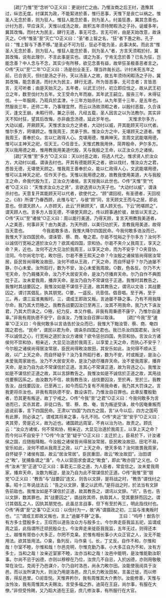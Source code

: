 <!-- { "loadSidebar": true } -->
　　[疏]“乃惟”至“念听”○正义曰：更说纣亡之由。乃惟汝商之后王纣，逸豫其过，纵恣无度。纣谋其为政，不能絜进於善，惟行恶事，天惟下是丧亡以祸之。惟圣人无念於善，则为狂人。惟狂人能念於善，则为圣人。纣虽狂愚，冀其念善也。计纣为恶，早应诛灭，天惟以成汤之故，故积五年须待閒暇汤之子孙。诞缓多年，冀其改悔。而纣大为民主，肆行无道，事无可念，言无可听，由是天始改意，故诛灭之。○传“惟圣”至“灭亡”○正义曰：“圣”者上智之名，“狂”者下愚之称。孔子曰：“惟上智与下愚不移。”是圣必不可为狂，狂必不能为圣，此事决矣。而此言“惟圣人无念於善，则为狂人。惟狂人能念於善，则为圣人”者，方言天须暇於纣，冀其改悔，说有此理尔，不言此事是实也。谓之为圣，宁肯无念於善？已名为狂，岂能念善？中人念与不念，其实少有所移，欲见念善有益，故举狂圣极善恶者言之。○传“天以”至“二年”○正义曰：汤是创业圣王，理当祚胤长远。计纣未死五年之前，已合丧灭，但纣是汤之子孙，天以汤圣人之故，故五年须待闲暇汤之子孙，冀其改悔，能念善道。而纣大为民主，肆行无道。所为皆恶事，无可念者；言皆恶言，无可听者；由是天始灭之。五年者，以武王讨纣，初立即应伐之，故从武王初立之年，数至伐纣为五年。文王受命九年而崩，其年武王嗣立。服丧三年，未得征伐。十一年服阕，乃观兵於孟津，十三年方始杀纣。从九年至十三年，是五年也。然服丧三年，还师二年，乃事理宜然，而云以汤故须暇之者，以殷纣恶盈，久合诛灭，逢文王崩，未暇行师，兼之示弱，凡经五载，圣人因言之以为法教尔。其实非天不知纣狂，望其后改悔，亦非曲念汤德，延此岁年也。
　
　　天惟求尔多方，大动以威，开厥顾天。天惟求汝众方之贤者，大动纣以威，开其能顾天可以代者。惟尔多方，罔堪顾之。惟我周王，灵承于旅。惟汝众方之中，无堪顾天之道者。惟我周王，善奉於众。言以仁政得人心。克堪用德，惟典神天。言周文武能堪用德，惟可以主神天之祀，任天王。○任音壬。天惟式教我用休，简畀殷命，尹尔多方。天以我用德之故，惟用教我用美道代殷，天与我殷之王命，以正汝众方之诸侯。 
　　[疏]“天惟”至“多方”○正义曰：天以纣恶之故，将选人代之。惟求贤人於汝众方，大动纣以威。谓诛去纣也。开其有德能顾天之者，欲以伐纣，惟汝众方之君，悉皆无德，无堪使天顾之。惟我周王善奉於众，能以仁政得人心，文武能堪用德，惟可以主神天之祀，任作天子也。天惟以我用德之故，故教我使用美道，大与我殷王之命，命我代殷为王，正汝众方诸侯。言天授我以此世也。○传“天惟”至“代者”○正义曰：“天惟求汝众方之贤”，言欲选贤以为天子也。“大动纣以威”，谓诛杀纣也。天意复开其能顾天可以代者，欲使代之。“顾”谓回视，有圣德者，天回视之。《诗》所谓“乃眷西顾，此惟与宅”，与彼“顾”同，言天顾文王而与之居，即此意也。但谓天顾人，人亦顾天，此云“开厥顾天”，谓人顾天也。下云“罔堪顾之”，谓天顾人也。言多方人皆无德，不堪使天顾之。传以顾事通於彼，故皆以天言之。○传“天以”至“诸侯”○正义曰：周以能行美道，乃得天顾，复言天用教我美道者，人之美恶，何事非天？由为美道，为天所顾，以美归功於天，言教我用美道，故得当天意也。
　
　　今我曷敢多诰，我惟大降尔四国民命。今我何敢多诰汝而已，我惟大下汝四国民命。谓诛管、蔡、商、奄之君。尔曷不忱裕之于尔多方？汝何不以诚信行宽裕之道於汝众方？欲其戒四国，崇和协。尔曷不夹介乂我周王，享天之命？夹，近也。汝何不近大见治於我周王，以享天之命，而为不安乎？○夹音协，注同。今尔尚宅尔宅，畋尔田，尔曷不惠王熙天之命？今汝殷之诸侯皆尚得居汝常居，臣民皆尚得畋汝故田，汝何不顺从王政，广天之命，而自怀疑乎？尔乃迪屡不静，尔心未爱。汝所蹈行，数为不安，汝心未爱我周故。○数，色各反。尔乃不大宅天命，尔乃屑播天命，汝乃不大居安天命，是汝乃尽播弃天命。尔乃自作不典图忱于正。汝未爱我周，播弃天命，是汝乃自为不常谋信于正道。我惟时其教告之，我惟时其战要囚之，我惟汝如是不谋信于正道，故其教告之，谓讯以文诰；其战要囚之，谓讨其倡乱，执其朋党。○要，一遥反。讯音信。倡音唱。至于再，至于三。再，谓三监淮夷叛时。三，谓成王即政又叛。言迪屡不静之事。乃有不用我降尔命，我乃其大罚殛之。我教告战要囚汝已至再三，汝其不用我命，我乃大下诛汝君，乃其大罚诛之。○殛，纪力反，本又作极。非我有周秉德不康宁，乃惟尔自速辜。”非我有周执德不安宁，自诛汝，乃惟汝自召罪以取诛。 
　　[疏]“今我”至“速辜”○正义曰：今我何敢多以言诰告於汝众而已，我惟大下黜汝管、蔡、商、奄四国之君也。“民命”，谓民以君为命，谓诛杀四国之君也。我已杀汝四国君矣，汝何不以诚信之心，行宽裕之道於汝众方诸侯？欲令惩创四国，务崇和协。言汝众方诸侯何不崇和协，相亲近，大显见治道於我周王，以享爱上天之命，而执心不安乎？今尔殷之诸侯尚得居汝常居，臣民尚得畋汝故田，其安乐如此，汝何得不顺从王政，以广上天之命，而自怀疑乎？汝乃复所蹈行者，数为不安，时或叛逆，是汝心未爱我周家故也。汝乃不大居安天命，是汝乃欲尽播弃天命。汝不爱我周家，播弃天命，是汝乃自为此不常谋信於正道。言其心不常谋正道，故为背违之心。我惟汝如是不谋信於正道之故，其以言辞教告之。我惟汝如是不诚信於正道之故，其用战伐要察囚系之。由汝数为不信，故我教告汝，战伐要囚汝，至於再，至於三。我教告汝，战伐要囚汝，已至再三，如今而后乃复有不用我命者，我乃其大罚诛之。言我更将杀汝也。非我有周执德不安，数设诛罚，乃惟汝自召罪也。此章反覆殷勤者，恐其更有叛逆，故丁宁戒之。○传“今我”至“之君”○正义曰：今我何敢多为言诰而已，实杀其君，非徒口告。管、蔡、商、奄，皆为叛逆受诛，故今因奄重叛而追说前事，言下四国民命。王肃以“四国”为四方之国，言“从今以后，四方之国苟有此罪，则必诛之”。谓戒其将来之事，与孔不同。○传“夹近”至“安乎”○正义曰：夹其旁，旁是近义，故为近也。诸国疏远周室，不肯以治为功，故责之。顾氏云：“汝众方诸侯，何不常和协，相亲近，大显见治道於我周王，以享上天之命？而今何以不自安乎？”○传“今汝”至“疑乎”○正义曰：主迁於上，臣易於下，计汝诸侯之国，应随殷降黜。今汝殷之诸侯皆尚得居汝常居，臣民畋汝故田。田宅不易，安乐如此，汝何不顺从我周王之政，以广上天之命，使天多佑？汝何故畏我周家，自怀疑乎？诸侯有国，故云“居汝常居”。臣民重田，故云“畋汝故田”。治田谓之“畋”，犹捕鱼谓之“渔”，今人以营田求食谓之“畋食”，即此“畋亦田”之义也。○传“汝未”至“正道”○正义曰：事君无二臣之道，为人臣者，常宜信之。汝未爱我周家，播弃天命，汝数为叛逆，是汝乃自为此不常谋信於正道。○传“我惟”至“朋党”○正义曰：“教告”与“战要囚”连文，则告以文辞，是将战之时，“教告”谓伐纣之事。昭十三年说战法云：“告之以文辞，董之以武师。”是将战之时，於法当有文辞告前敌也。我惟汝如是不谋信於正道，故其教告之，谓讯以文辞。“讯”，告也，告以文辞，数其罪也。其“战要囚之”，谓战败其师，执取其人，受其要辞而囚之。谓讨其倡乱之人，囚执其朋党也。此虽总言战事，但下有至於再三，明此指伐纣也。○传“再谓”至“之事”○正义曰：以伐纣为一，故“再”谓摄政之初，三监与淮夷叛时也，“三”谓成王即政又叛也，言上“迪屡不静”之事。
　
　　王曰：“呜呼！猷告尔有方多士暨殷多士，王叹而以道告汝众方与殷多士。今尔奔走臣我监五祀，监谓成周之监，此指谓所迁顽民殷众士。今汝奔走来徙臣我我监，五年无过，则得还本土。越惟有胥伯小大多正，尔罔不克臬。於惟有相长事小大众正官之人，汝无不能用法。欲其皆用法。○臬，鱼列反，马作臬刂。长，丁丈反。自作不和，尔惟和哉！尔室不睦，尔惟和哉！尔邑克明，尔惟克勤乃事。小大多正自为不和，汝有方多士，当和之哉！汝亲近室家不睦，汝亦当和之哉！汝邑中能明，是汝惟能勤汝职事。尔尚不忌于凶德，亦则以穆穆在乃位，汝庶几不自忌，入於凶德，亦则用敬敬常在汝位。克阅于乃邑谋介，尔乃自时洛邑，尚永力畋尔田。汝能使我阅具于汝邑，而以汝所谋为大，则汝乃用是洛邑，庶几长力畋汝田矣。言虽迁徙，而以修善，得反邑里。○阅音悦。天惟畀矜尔，我有周惟其大介赉尔。汝能修善，天惟与汝怜汝，我有周惟其大夫赐汝。言受多福之胙。迪简在王庭，尚尔事，有服在大僚。”非但受怜赐，又乃蹈大道在王庭，庶几修汝事，有所服行在大官。 
